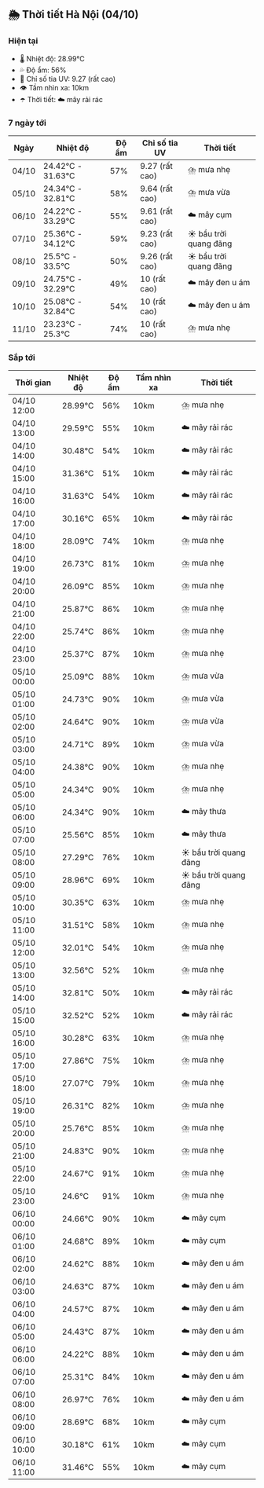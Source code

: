## 🌦️ Thời tiết Hà Nội (04/10)

### Hiện tại

- 🌡️ Nhiệt độ: 28.99℃
- 💦 Độ ẩm: 56%
- 🌟 Chỉ số tia UV: 9.27 (rất cao)
- 👁️ Tầm nhìn xa: 10km
- ☂️ Thời tiết: ☁️ mây rải rác

### 7 ngày tới

| Ngày | Nhiệt độ | Độ ẩm | Chỉ số tia UV | Thời tiết |
| --- | --- | --- | --- | --- |
| 04/10 | 24.42℃ - 31.63℃ | 57% | 9.27 (rất cao) | ⛈️ mưa nhẹ |
| 05/10 | 24.34℃ - 32.81℃ | 58% | 9.64 (rất cao) | ⛈️ mưa vừa |
| 06/10 | 24.22℃ - 33.29℃ | 55% | 9.61 (rất cao) | ☁️ mây cụm |
| 07/10 | 25.36℃ - 34.12℃ | 59% | 9.23 (rất cao) | ☀️ bầu trời quang đãng |
| 08/10 | 25.5℃ - 33.5℃ | 50% | 9.26 (rất cao) | ☀️ bầu trời quang đãng |
| 09/10 | 24.75℃ - 32.29℃ | 49% | 10 (rất cao) | ☁️ mây đen u ám |
| 10/10 | 25.08℃ - 32.84℃ | 54% | 10 (rất cao) | ☁️ mây đen u ám |
| 11/10 | 23.23℃ - 25.3℃ | 74% | 10 (rất cao) | ⛈️ mưa nhẹ |

### Sắp tới

| Thời gian | Nhiệt độ | Độ ẩm | Tầm nhìn xa | Thời tiết |
| --- | --- | --- | --- | --- |
| 04/10 12:00 | 28.99℃ | 56% | 10km | ⛈️ mưa nhẹ |
| 04/10 13:00 | 29.59℃ | 55% | 10km | ☁️ mây rải rác |
| 04/10 14:00 | 30.48℃ | 54% | 10km | ☁️ mây rải rác |
| 04/10 15:00 | 31.36℃ | 51% | 10km | ☁️ mây rải rác |
| 04/10 16:00 | 31.63℃ | 54% | 10km | ☁️ mây rải rác |
| 04/10 17:00 | 30.16℃ | 65% | 10km | ☁️ mây rải rác |
| 04/10 18:00 | 28.09℃ | 74% | 10km | ⛈️ mưa nhẹ |
| 04/10 19:00 | 26.73℃ | 81% | 10km | ⛈️ mưa nhẹ |
| 04/10 20:00 | 26.09℃ | 85% | 10km | ⛈️ mưa nhẹ |
| 04/10 21:00 | 25.87℃ | 86% | 10km | ⛈️ mưa nhẹ |
| 04/10 22:00 | 25.74℃ | 86% | 10km | ⛈️ mưa nhẹ |
| 04/10 23:00 | 25.37℃ | 87% | 10km | ⛈️ mưa nhẹ |
| 05/10 00:00 | 25.09℃ | 88% | 10km | ⛈️ mưa vừa |
| 05/10 01:00 | 24.73℃ | 90% | 10km | ⛈️ mưa vừa |
| 05/10 02:00 | 24.64℃ | 90% | 10km | ⛈️ mưa vừa |
| 05/10 03:00 | 24.71℃ | 89% | 10km | ⛈️ mưa vừa |
| 05/10 04:00 | 24.38℃ | 90% | 10km | ⛈️ mưa nhẹ |
| 05/10 05:00 | 24.34℃ | 90% | 10km | ⛈️ mưa nhẹ |
| 05/10 06:00 | 24.34℃ | 90% | 10km | ☁️ mây thưa |
| 05/10 07:00 | 25.56℃ | 85% | 10km | ☁️ mây thưa |
| 05/10 08:00 | 27.29℃ | 76% | 10km | ☀️ bầu trời quang đãng |
| 05/10 09:00 | 28.96℃ | 69% | 10km | ☀️ bầu trời quang đãng |
| 05/10 10:00 | 30.35℃ | 63% | 10km | ⛈️ mưa nhẹ |
| 05/10 11:00 | 31.51℃ | 58% | 10km | ⛈️ mưa nhẹ |
| 05/10 12:00 | 32.01℃ | 54% | 10km | ⛈️ mưa nhẹ |
| 05/10 13:00 | 32.56℃ | 52% | 10km | ⛈️ mưa nhẹ |
| 05/10 14:00 | 32.81℃ | 50% | 10km | ☁️ mây rải rác |
| 05/10 15:00 | 32.52℃ | 52% | 10km | ☁️ mây rải rác |
| 05/10 16:00 | 30.28℃ | 63% | 10km | ⛈️ mưa nhẹ |
| 05/10 17:00 | 27.86℃ | 75% | 10km | ⛈️ mưa nhẹ |
| 05/10 18:00 | 27.07℃ | 79% | 10km | ⛈️ mưa nhẹ |
| 05/10 19:00 | 26.31℃ | 82% | 10km | ⛈️ mưa nhẹ |
| 05/10 20:00 | 25.76℃ | 85% | 10km | ⛈️ mưa nhẹ |
| 05/10 21:00 | 24.83℃ | 90% | 10km | ⛈️ mưa nhẹ |
| 05/10 22:00 | 24.67℃ | 91% | 10km | ⛈️ mưa nhẹ |
| 05/10 23:00 | 24.6℃ | 91% | 10km | ⛈️ mưa nhẹ |
| 06/10 00:00 | 24.66℃ | 90% | 10km | ☁️ mây cụm |
| 06/10 01:00 | 24.68℃ | 89% | 10km | ☁️ mây cụm |
| 06/10 02:00 | 24.62℃ | 88% | 10km | ☁️ mây đen u ám |
| 06/10 03:00 | 24.63℃ | 87% | 10km | ☁️ mây đen u ám |
| 06/10 04:00 | 24.57℃ | 87% | 10km | ☁️ mây đen u ám |
| 06/10 05:00 | 24.43℃ | 87% | 10km | ☁️ mây đen u ám |
| 06/10 06:00 | 24.22℃ | 88% | 10km | ☁️ mây đen u ám |
| 06/10 07:00 | 25.31℃ | 84% | 10km | ☁️ mây đen u ám |
| 06/10 08:00 | 26.97℃ | 76% | 10km | ☁️ mây đen u ám |
| 06/10 09:00 | 28.69℃ | 68% | 10km | ☁️ mây cụm |
| 06/10 10:00 | 30.18℃ | 61% | 10km | ☁️ mây cụm |
| 06/10 11:00 | 31.46℃ | 55% | 10km | ☁️ mây cụm |
